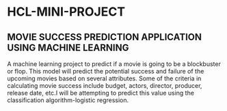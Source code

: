 # HCL-MINI-PROJECT
## MOVIE SUCCESS PREDICTION APPLICATION USING MACHINE LEARNING
A machine learning project to predict if a movie is going to be a blockbuster or flop. This model will predict the potential success and failure of the upcoming movies based on several attributes. Some of the criteria in calculating movie success include budget, actors, director, producer, release date, etc.I will be attempting to predict this value using the classification algorithm-logistic regression.
